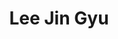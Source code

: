---
# Display name
title: Lee Jin Gyu

# Full name (for SEO)
first_name: Jin Gyu
last_name: Lee

# Username (this should match the folder name)
authors:
  - admin

# Is this the primary user of the site?
superuser: true

# Role/position
role: Undergraduate Student in IT Information Engineering

# Organizations/Affiliations
organizations:
  - name: Jeonbuk National University
    url: 'https://www.jbnu.ac.kr/eng/'

# Short bio (displayed in user profile at end of posts)
bio: Studying Security at Jeonbuk National University, focusing on web security, vulnerability analysis, and secure coding.

interests:
  - Web Security
  - Vulnerability Analysis
  - Secure Coding

education:
  courses:
    - course: undergraduate student in IT Information Engineering
      institution: Jeonbuk National University
      year: Current

# Social/Academic Networking
social:
  - icon: envelope
    icon_pack: fas
    link: 'zmfltmvl@hotmail.co.kr'
  - icon: linkedin
    icon_pack: fab
    link: https://www.linkedin.com/in/%EC%A7%84%EA%B7%9C-%EC%9D%B4-b5027b331/
  - icon: github
    icon_pack: fab
    link: https://github.com/Jggyu
  - icon: file-alt
    icon_pack: fas
    link: uploads/network1.pdf

# Enter email to display Gravatar (if Gravatar enabled in Config)
email: 'zmfltmvl@jbnu.ac.kr'

# Highlight the author in author lists? (true/false)
highlight_name: true
---